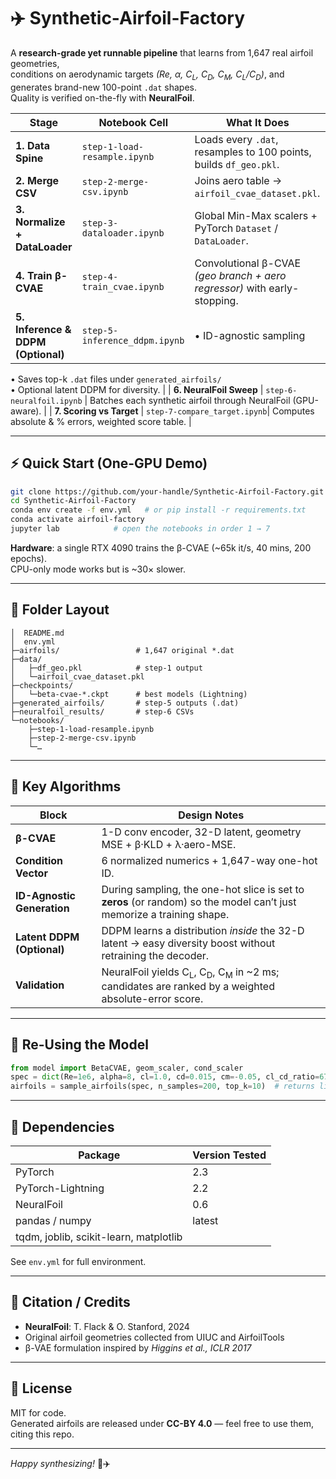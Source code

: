 
# ✈️ Synthetic-Airfoil-Factory

A **research-grade yet runnable pipeline** that learns from 1,647 real airfoil geometries,  
conditions on aerodynamic targets *(Re, α, C<sub>L</sub>, C<sub>D</sub>, C<sub>M</sub>, C<sub>L</sub>/C<sub>D</sub>)*, and generates brand-new 100-point `.dat` shapes.  
Quality is verified on-the-fly with **NeuralFoil**.

| Stage                      | Notebook Cell              | What It Does |
|---------------------------|----------------------------|--------------|
| **1. Data Spine**         | `step-1-load-resample.ipynb` | Loads every `.dat`, resamples to 100 points, builds `df_geo.pkl`. |
| **2. Merge CSV**          | `step-2-merge-csv.ipynb`     | Joins aero table → `airfoil_cvae_dataset.pkl`. |
| **3. Normalize + DataLoader** | `step-3-dataloader.ipynb` | Global Min-Max scalers + PyTorch `Dataset` / `DataLoader`. |
| **4. Train β-CVAE**       | `step-4-train_cvae.ipynb`    | Convolutional β-CVAE *(geo branch + aero regressor)* with early-stopping. |
| **5. Inference & DDPM (Optional)** | `step-5-inference_ddpm.ipynb` | • ID-agnostic sampling  
• Saves top-k `.dat` files under `generated_airfoils/`  
• Optional latent DDPM for diversity. |
| **6. NeuralFoil Sweep**   | `step-6-neuralfoil.ipynb`    | Batches each synthetic airfoil through NeuralFoil (GPU-aware). |
| **7. Scoring vs Target**  | `step-7-compare_target.ipynb`| Computes absolute & % errors, weighted score table. |

---

## ⚡ Quick Start (One-GPU Demo)

```bash
git clone https://github.com/your-handle/Synthetic-Airfoil-Factory.git
cd Synthetic-Airfoil-Factory
conda env create -f env.yml   # or pip install -r requirements.txt
conda activate airfoil-factory
jupyter lab            # open the notebooks in order 1 → 7
```

**Hardware**: a single RTX 4090 trains the β-CVAE (~65k it/s, 40 mins, 200 epochs).  
CPU-only mode works but is ~30× slower.

---

## 📁 Folder Layout

```
│  README.md
│  env.yml
├─airfoils/                 # 1,647 original *.dat
├─data/
│   ├─df_geo.pkl            # step-1 output
│   └─airfoil_cvae_dataset.pkl
├─checkpoints/
│   └─beta-cvae-*.ckpt      # best models (Lightning)
├─generated_airfoils/       # step-5 outputs (.dat)
├─neuralfoil_results/       # step-6 CSVs
└─notebooks/
    ├─step-1-load-resample.ipynb
    ├─step-2-merge-csv.ipynb
    └─…
```

---

## 🧠 Key Algorithms

| Block                        | Design Notes                                                                                                                       |
|-----------------------------|-------------------------------------------------------------------------------------------------------------------------------------|
| **β-CVAE**                   | 1-D conv encoder, 32-D latent, geometry MSE + β·KLD + λ·aero-MSE.                                                                  |
| **Condition Vector**         | 6 normalized numerics + 1,647-way one-hot ID.                                                                                      |
| **ID-Agnostic Generation**   | During sampling, the one-hot slice is set to **zeros** (or random) so the model can’t just memorize a training shape.              |
| **Latent DDPM (Optional)**   | DDPM learns a distribution *inside* the 32-D latent → easy diversity boost without retraining the decoder.                         |
| **Validation**               | NeuralFoil yields C<sub>L</sub>, C<sub>D</sub>, C<sub>M</sub> in ~2 ms; candidates are ranked by a weighted absolute-error score. |

---

## 🔁 Re-Using the Model

```python
from model import BetaCVAE, geom_scaler, cond_scaler
spec = dict(Re=1e6, alpha=8, cl=1.0, cd=0.015, cm=-0.05, cl_cd_ratio=67)
airfoils = sample_airfoils(spec, n_samples=200, top_k=10)  # returns list of (100,2) numpy arrays
```

---

## 🧪 Dependencies

| Package                                | Version Tested |
|----------------------------------------|----------------|
| PyTorch                                | 2.3            |
| PyTorch-Lightning                      | 2.2            |
| NeuralFoil                             | 0.6            |
| pandas / numpy                         | latest         |
| tqdm, joblib, scikit-learn, matplotlib |                |

See `env.yml` for full environment.

---

## 📝 Citation / Credits

- **NeuralFoil**: T. Flack & O. Stanford, 2024  
- Original airfoil geometries collected from UIUC and AirfoilTools  
- β-VAE formulation inspired by *Higgins et al., ICLR 2017*

---

## 🪪 License

MIT for code.  
Generated airfoils are released under **CC-BY 4.0** — feel free to use them, citing this repo.

---

*Happy synthesizing!* 🚀✈️
